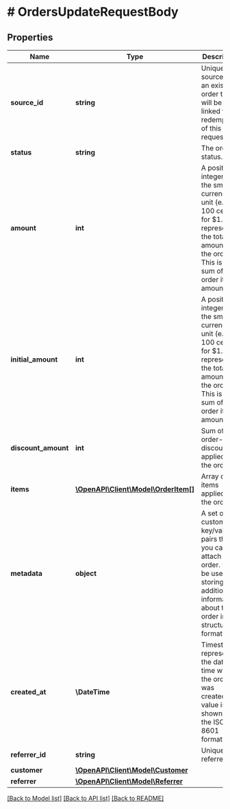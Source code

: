 # # OrdersUpdateRequestBody

## Properties

Name | Type | Description | Notes
------------ | ------------- | ------------- | -------------
**source_id** | **string** | Unique source ID of an existing order that will be linked to the redemption of this request. | [optional]
**status** | **string** | The order status. | [optional]
**amount** | **int** | A positive integer in the smallest currency unit (e.g. 100 cents for $1.00) representing the total amount of the order. This is the sum of the order items&#39; amounts. | [optional]
**initial_amount** | **int** | A positive integer in the smallest currency unit (e.g. 100 cents for $1.00) representing the total amount of the order. This is the sum of the order items&#39; amounts. | [optional]
**discount_amount** | **int** | Sum of all order-level discounts applied to the order. | [optional]
**items** | [**\OpenAPI\Client\Model\OrderItem[]**](OrderItem.md) | Array of items applied to the order. | [optional]
**metadata** | **object** | A set of custom key/value pairs that you can attach to an order. It can be useful for storing additional information about the order in a structured format. | [optional]
**created_at** | **\DateTime** | Timestamp representing the date and time when the order was created. The value is shown in the ISO 8601 format. | [optional]
**referrer_id** | **string** | Unique referrer ID. | [optional]
**customer** | [**\OpenAPI\Client\Model\Customer**](Customer.md) |  | [optional]
**referrer** | [**\OpenAPI\Client\Model\Referrer**](Referrer.md) |  | [optional]

[[Back to Model list]](../../README.md#models) [[Back to API list]](../../README.md#endpoints) [[Back to README]](../../README.md)
